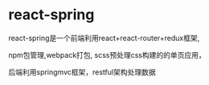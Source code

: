 <h1>react-spring</h1>
<p>react-spring是一个前端利用react+react-router+redux框架,</p>
<p>npm包管理,webpack打包, scss预处理css构建的的单页应用，</p>
<p>后端利用springmvc框架，restful架构处理数据</p>